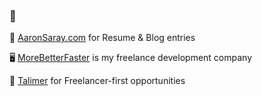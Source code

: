 ### 👋

🤵 [AaronSaray.com](https://aaronsaray.com) for Resume & Blog entries 

🖥 [MoreBetterFaster](https://morebetterfaster.io) is my freelance development company 

🚧 [Talimer](https://talimer.com) for Freelancer-first opportunities
